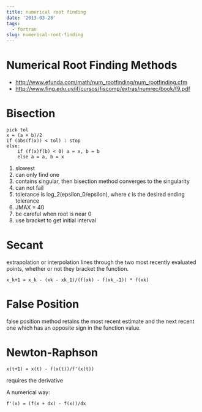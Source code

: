 ```yaml
---
title: numerical root finding
date: '2013-03-28'
tags:
  - fortran
slug: numerical-root-finding
---
```



Numerical Root Finding Methods
==========

- <http://www.efunda.com/math/num_rootfinding/num_rootfinding.cfm>
- <http://www.fing.edu.uy/if/cursos/fiscomp/extras/numrec/book/f9.pdf>

# Bisection #

    pick tol
	x = (a + b)/2
	if (abs(f(x)) < tol) : stop
	else:
	    if (f(x)f(b) < 0) a = x, b = b
		else a = a, b = x

1. slowest
2. can only find one
3. contains singular, then bisection method converges to the singularity
4. can not fail
5. tolerance is log\_2(epsilon\_0/epsilon), where $\epsilon$ is the desired ending tolerance
6. JMAX = 40
7. be careful when root is near 0
8. use bracket to get initial interval

# Secant #

extrapolation or interpolation lines through the two most recently evaluated points,
whether or not they bracket the function.

    x_k+1 = x_k - (xk - xk_1)/(f(xk) - f(xk_-1)) * f(xk)

# False Position #

 false position method retains the most recent estimate and the next recent one which has an opposite sign in the function value.


# Newton-Raphson #

    x(t+1) = x(t) - f(x(t))/f'(x(t))

requires the derivative

A numerical way:

    f'(x) = (f(x + dx) - f(x))/dx
